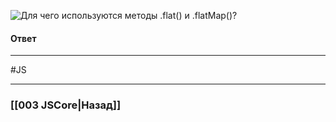 ![Для чего используются методы `.flat()` и `.flatMap()`?](https://youtu.be/OA63L1eQ6pA?t=236)

#### Ответ



___
 #JS 

___

### [[003 JSCore|Назад]]